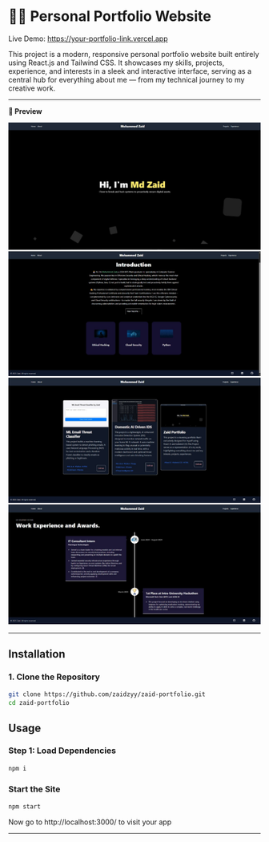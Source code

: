 # **🧑‍💻 Personal Portfolio Website**

Live Demo: https://your-portfolio-link.vercel.app

This project is a modern, responsive personal portfolio website built entirely using React.js and Tailwind CSS.
It showcases my skills, projects, experience, and interests in a sleek and interactive interface, serving as a central hub for everything about me — from my technical journey to my creative work.

---

**📸 Preview**

![Portfolio Screenshot](Demo_image.jpg)
![Portfolio Screenshot](Demo_image2.jpg)
![Portfolio Screenshot](Demo_image3.jpg)
![Portfolio Screenshot](Demo_image4.jpg)

---

## **Installation**

### **1. Clone the Repository**
```bash
git clone https://github.com/zaidzyy/zaid-portfolio.git
cd zaid-portfolio


```

## **Usage**

### **Step 1: Load Dependencies**

```bash
npm i
```

### **Start the Site**

```bash
npm start
```
Now go to http://localhost:3000/ to visit your app

---


